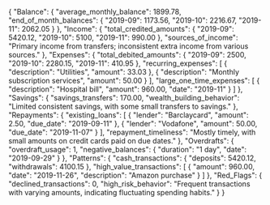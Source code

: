 {
  "Balance": {
    "average_monthly_balance": 1899.78,
    "end_of_month_balances": {
      "2019-09": 1173.56,
      "2019-10": 2216.67,
      "2019-11": 2062.05
    }
  },
  "Income": {
    "total_credited_amounts": {
      "2019-09": 5420.12,
      "2019-10": 5100,
      "2019-11": 990.00
    },
    "sources_of_income": "Primary income from transfers; inconsistent extra income from various sources."
  },
  "Expenses": {
    "total_debited_amounts": {
      "2019-09": 2500,
      "2019-10": 2280.15,
      "2019-11": 410.95
    },
    "recurring_expenses": [
      { "description": "Utilities", "amount": 33.03 },
      { "description": "Monthly subscription services", "amount": 50.00 }
    ],
    "large_one_time_expenses": [
      { "description": "Hospital bill", "amount": 960.00, "date": "2019-11" }
    ]
  },
  "Savings": {
    "savings_transfers": 170.00,
    "wealth_building_behavior": "Limited consistent savings, with some small transfers to savings."
  },
  "Repayments": {
    "existing_loans": [
      { "lender": "Barclaycard", "amount": 2.50, "due_date": "2019-09-11" },
      { "lender": "Vodafone", "amount": 50.00, "due_date": "2019-11-07" }
    ],
    "repayment_timeliness": "Mostly timely, with small amounts on credit cards paid on due dates."
  },
  "Overdrafts": {
    "overdraft_usage": 1,
    "negative_balances": {
      "duration": "1 day",
      "date": "2019-09-29"
    }
  },
  "Patterns": {
    "cash_transactions": { "deposits": 5420.12, "withdrawals": 4100.15 },
    "high_value_transactions": [
      { "amount": 960.00, "date": "2019-11-26", "description": "Amazon purchase" }
    ]
  },
  "Red_Flags": {
    "declined_transactions": 0,
    "high_risk_behavior": "Frequent transactions with varying amounts, indicating fluctuating spending habits."
  }
}